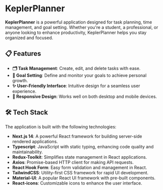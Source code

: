 # KeplerPlanner

**KeplerPlanner** is a powerful application designed for task planning, time management, and goal setting. Whether you're a student, a professional, or anyone looking to enhance productivity, KeplerPlanner helps you stay organized and focused.

## 📋 Features

- **🗂 Task Management**: Create, edit, and delete tasks with ease.
- **🎯 Goal Setting**: Define and monitor your goals to achieve personal growth.
- **✨ User-Friendly Interface**: Intuitive design for a seamless user experience.
- **📱 Responsive Design**: Works well on both desktop and mobile devices.

## 🛠 Tech Stack

The application is built with the following technologies:

- **Next.js 14**: A powerful React framework for building server-side rendered applications.
- **Typescript**: JavaScript with static typing, enhancing code quality and maintainability.
- **Redux-Toolkit**: Simplifies state management in React applications.
- **Axios**: Promise-based HTTP client for making API requests.
- **React Hook Form**: Easy form validation and management in React.
- **TailwindCSS**: Utility-first CSS framework for rapid UI development.
- **Material-UI**: A popular React UI framework with pre-built components.
- **React-icons**: Customizable icons to enhance the user interface.

